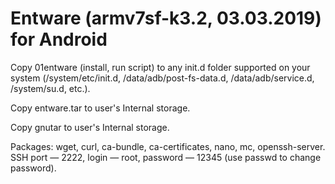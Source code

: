 # Entware (armv7sf-k3.2, 03.03.2019) for Android
Copy 01entware (install, run script) to any init.d folder supported on your system (/system/etc/init.d, /data/adb/post-fs-data.d, /data/adb/service.d, /system/su.d, etc.).

Copy entware.tar to user's Internal storage.

Copy gnutar to user's Internal storage.

Packages: wget, curl, ca-bundle, ca-certificates, nano, mc, openssh-server. SSH port — 2222, login — root, password — 12345 (use passwd to change password). 
